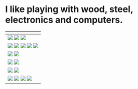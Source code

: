# I like playing with wood, steel, electronics and computers.
|[]()|
|---|
| <img src="https://img.shields.io/badge/html5-%23e04f11?style=for-the-badge&logo=html5&logoColor=white"> <img src="https://img.shields.io/badge/css3-%233595cf?style=for-the-badge&logo=css3&logoColor=white"> <img src="https://img.shields.io/badge/javascript-%23efd81d?style=for-the-badge&logo=javascript&logoColor=%23333"> |
| <img src="https://img.shields.io/badge/php-%237277ad?style=for-the-badge&logo=php&logoColor=white"> <img src="https://img.shields.io/badge/python-%233776ab?style=for-the-badge&logo=python&logoColor=white"> <img src="https://img.shields.io/badge/dart-045697?style=for-the-badge&logo=dart&logoColor=2bb1ee"> <img src="https://img.shields.io/badge/flutter-2bb1ee?style=for-the-badge&logo=flutter&logoColor=045697"> <img src="https://img.shields.io/badge/C%23-c%20sharp-a179dc?style=for-the-badge&labelColor=rebeccapurple"> |
| <img src="https://img.shields.io/badge/wordpress-e0e0e0?style=for-the-badge&logo=wordpress&logoColor=21759b"> <img src="https://img.shields.io/badge/laravel-FF2D20?style=for-the-badge&logo=laravel&logoColor=white"> |
| <img src="https://img.shields.io/badge/vim-019331?style=for-the-badge&logo=vim&logoColor=white" nothing="019331"> <img src="https://img.shields.io/badge/vscode-007ACC?style=for-the-badge"> |
| <img src="https://img.shields.io/badge/debian-crimson?style=for-the-badge&logo=debian&logoColor=white"> <img src="https://img.shields.io/badge/android-3ddc84?style=for-the-badge&logo=android&logoColor=white"> |
| <img src="https://img.shields.io/badge/git-f05032?style=for-the-badge&logo=git&logoColor=white"> <img src="https://img.shields.io/badge/%24___shell_script-150f23?style=for-the-badge&logoColor=white"> <img src="https://img.shields.io/badge/sed_c'est_dien-hotpink?style=for-the-badge"> <img src="https://img.shields.io/badge/awk_spamal-teal?style=for-the-badge">|
